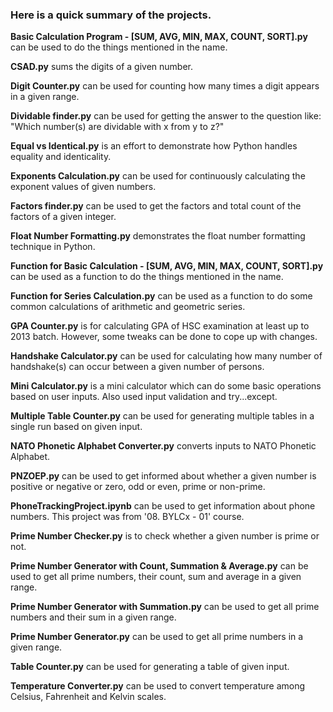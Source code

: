 ### Here is a quick summary of the projects.

**Basic Calculation Program - [SUM, AVG, MIN, MAX, COUNT, SORT].py** can be used to do the things mentioned in the name.

**CSAD.py** sums the digits of a given number.

**Digit Counter.py** can be used for counting how many times a digit appears in a given range.

**Dividable finder.py** can be used for getting the answer to the question like: "Which number(s) are dividable with x from y to z?"

**Equal vs Identical.py** is an effort to demonstrate how Python handles equality and identicality.

**Exponents Calculation.py** can be used for continuously calculating the exponent values of given numbers. 

**Factors finder.py** can be used to get the factors and total count of the factors of a given integer.

**Float Number Formatting.py** demonstrates the float number formatting technique in Python.

**Function for Basic Calculation - [SUM, AVG, MIN, MAX, COUNT, SORT].py** can be used as a function to do the things mentioned in the name.

**Function for Series Calculation.py** can be used as a function to do some common calculations of arithmetic and geometric series.

**GPA Counter.py** is for calculating GPA of HSC examination at least up to 2013 batch. However, some tweaks can be done to cope up with changes.

**Handshake Calculator.py** can be used for calculating how many number of handshake(s) can occur between a given number of persons.

**Mini Calculator.py** is a mini calculator which can do some basic operations based on user inputs. Also used input validation and try...except.

**Multiple Table Counter.py** can be used for generating multiple tables in a single run based on given input.

**NATO Phonetic Alphabet Converter.py** converts inputs to NATO Phonetic Alphabet.

**PNZOEP.py** can be used to get informed about whether a given number is positive or negative or zero, odd or even, prime or non-prime.

**PhoneTrackingProject.ipynb** can be used to get information about phone numbers. This project was from '08. BYLCx - 01' course.

**Prime Number Checker.py** is to check whether a given number is prime or not.

**Prime Number Generator with Count, Summation & Average.py** can be used to get all prime numbers, their count, sum and average in a given range.

**Prime Number Generator with Summation.py** can be used to get all prime numbers and their sum in a given range.

**Prime Number Generator.py** can be used to get all prime numbers in a given range.

**Table Counter.py** can be used for generating a table of given input.

**Temperature Converter.py** can be used to convert temperature among Celsius, Fahrenheit and Kelvin scales.
